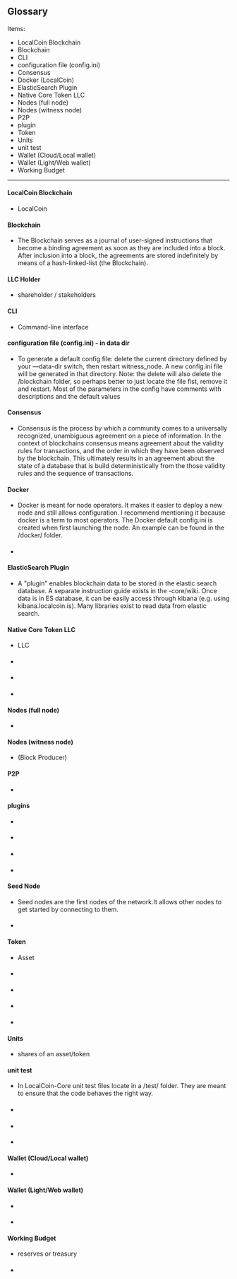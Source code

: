 ## Glossary

Items:
- LocalCoin Blockchain
- Blockchain
- CLI
- configuration file (config.ini)
- Consensus
- Docker (LocalCoin) 
- ElasticSearch Plugin
- Native Core Token LLC
- Nodes (full node)
- Nodes (witness node)
- P2P
- plugin
- Token
- Units
- unit test
- Wallet (Cloud/Local  wallet)
- Wallet (Light/Web wallet)
- Working Budget


************

#### LocalCoin Blockchain
- LocalCoin
#### Blockchain
-  	The Blockchain serves as a journal of user-signed instructions that become a binding agreement as soon as they are included into a block. After inclusion into a block, the agreements are stored indefinitely by means of a hash-linked-list (the Blockchain).
#### LLC Holder
- shareholder / stakeholders
#### CLI
- Command-line interface
#### configuration file (config.ini) - in data dir
- To generate a default config file: delete the current directory defined by your —data-dir switch, then restart witness_node. A new config.ini file will be generated in that directory. Note: the delete will also delete the /blockchain folder, so perhaps better to just locate the file fist, remove it and restart. Most of the parameters in the config have comments with descriptions and the default values
#### Consensus
- Consensus is the process by which a community comes to a universally recognized, unambiguous agreement on a piece of information. In the context of blockchains consensus means agreement about the validity rules for transactions, and the order in which they have been observed by the blockchain. This ultimately results in an agreement about the state of a database that is build deterministically from the those validity rules and the sequence of transactions.
#### Docker 
- Docker is meant for node operators. It makes it easier to deploy a new node and still allows configuration. I recommend mentioning it because docker is a term to most operators.  The Docker default config.ini is created when first launching the node. An example can be found in the /docker/ folder.
####
-
#### ElasticSearch Plugin
- A "plugin" enables blockchain data to be stored in the elastic search database. A separate instruction guide exists in the -core/wiki. Once data is in ES database, it can be easily access through kibana (e.g. using kibana.localcoin.is). Many libraries exist to read data from elastic search.
#### Native Core Token LLC
- LLC
#### 
- 
#### 
- 
#### 
- 
#### Nodes (full node)
- 
#### Nodes (witness node)
- (Block Producer)
#### P2P
- 
#### plugins
- 
#### 
-
#### 
-
#### 
-
#### Seed Node
- Seed nodes are the first nodes of the network.It allows other nodes to get started by connecting to them.
#### 
-
#### Token
- Asset
#### 
- 
#### 
- 
#### 
- 
#### 
- 
#### Units
- shares of an asset/token
#### unit test
- In LocalCoin-Core unit test files locate in a /test/ folder. They are meant to ensure that the code behaves the right way.
#### 
- 
#### 
- 
#### 
- 
#### Wallet (Cloud/Local wallet)
- 
#### Wallet (Light/Web wallet)
- 
#### 
- 
#### Working Budget
- reserves or treasury
#### 
- 

